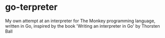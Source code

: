 # go-terpreter

My own attempt at an interpreter for The Monkey programming language, written in Go, inspired by the book 'Writing an interpreter in Go' by Thorsten Ball
